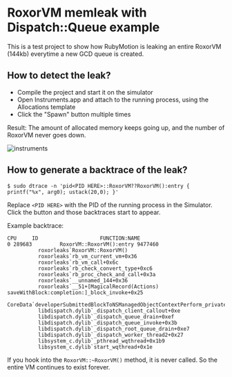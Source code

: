 # RoxorVM memleak with Dispatch::Queue example

This is a test project to show how RubyMotion is leaking an entire RoxorVM (144kb) everytime a new GCD queue is created.

## How to detect the leak?

- Compile the project and start it on the simulator
- Open Instruments.app and attach to the running process, using the Allocations template
- Click the "Spawn" button multiple times

Result: The amount of allocated memory keeps going up, and the number of RoxorVM never goes down.

![instruments](http://f.cl.ly/items/0d3U0N3d0M212s3x3n1W/Screen%20Shot%202013-04-28%20at%2011.11.51.png)

## How to generate a backtrace of the leak?

    $ sudo dtrace -n 'pid<PID HERE>::RoxorVM??RoxorVM():entry { printf("%x", arg0); ustack(20,0); }'
    
Replace `<PID HERE>` with the PID of the running process in the Simulator. Click the button and those backtraces start to appear.

Example backtrace:

    CPU     ID                    FUNCTION:NAME
    0 289683         RoxorVM::RoxorVM():entry 9477460
              roxorleaks`RoxorVM::RoxorVM()
              roxorleaks`rb_vm_current_vm+0x36
              roxorleaks`rb_vm_call+0x6c
              roxorleaks`rb_check_convert_type+0xc6
              roxorleaks`rb_proc_check_and_call+0x3a
              roxorleaks`__unnamed_144+0x36
              roxorleaks`__51+[MagicalRecord(Actions) saveWithBlock:completion:]_block_invoke+0x25
              CoreData`developerSubmittedBlockToNSManagedObjectContextPerform_privateasync+0x53
              libdispatch.dylib`_dispatch_client_callout+0xe
              libdispatch.dylib`_dispatch_queue_drain+0xef
              libdispatch.dylib`_dispatch_queue_invoke+0x3b
              libdispatch.dylib`_dispatch_root_queue_drain+0xe7
              libdispatch.dylib`_dispatch_worker_thread2+0x27
              libsystem_c.dylib`_pthread_wqthread+0x1b9
              libsystem_c.dylib`start_wqthread+0x1e

If you hook into the `RoxorVM::~RoxorVM()` method, it is never called. So the entire VM continues to exist forever.

